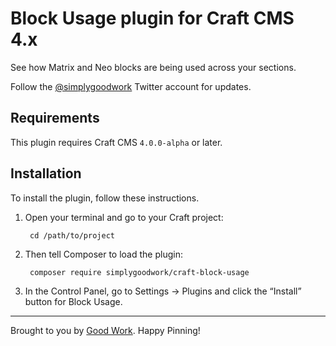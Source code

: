 # Block Usage plugin for Craft CMS 4.x

See how Matrix and Neo blocks are being used across your sections.

Follow the [@simplygoodwork](https://twitter.com/simplygoodwork) Twitter account for updates.

## Requirements

This plugin requires Craft CMS `4.0.0-alpha` or later.

## Installation

To install the plugin, follow these instructions.

1. Open your terminal and go to your Craft project:

        cd /path/to/project

2. Then tell Composer to load the plugin:

        composer require simplygoodwork/craft-block-usage

3. In the Control Panel, go to Settings → Plugins and click the “Install” button for Block Usage.

---

Brought to you by [Good Work](https://simplygoodwork.com). Happy Pinning!
